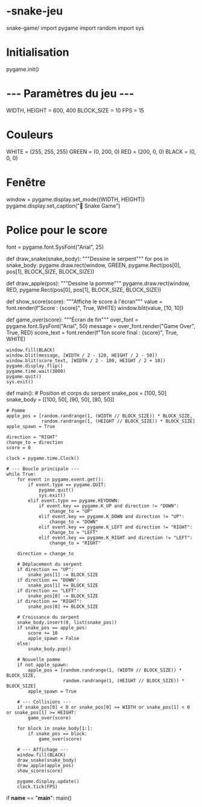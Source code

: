 # -snake-jeu
snake-game/
import pygame
import random
import sys

# Initialisation
pygame.init()

# --- Paramètres du jeu ---
WIDTH, HEIGHT = 600, 400
BLOCK_SIZE = 10
FPS = 15

# Couleurs
WHITE = (255, 255, 255)
GREEN = (0, 200, 0)
RED = (200, 0, 0)
BLACK = (0, 0, 0)

# Fenêtre
window = pygame.display.set_mode((WIDTH, HEIGHT))
pygame.display.set_caption("🐍 Snake Game")

# Police pour le score
font = pygame.font.SysFont("Arial", 25)


def draw_snake(snake_body):
    """Dessine le serpent"""
    for pos in snake_body:
        pygame.draw.rect(window, GREEN, pygame.Rect(pos[0], pos[1], BLOCK_SIZE, BLOCK_SIZE))


def draw_apple(pos):
    """Dessine la pomme"""
    pygame.draw.rect(window, RED, pygame.Rect(pos[0], pos[1], BLOCK_SIZE, BLOCK_SIZE))


def show_score(score):
    """Affiche le score à l'écran"""
    value = font.render(f"Score : {score}", True, WHITE)
    window.blit(value, [10, 10])


def game_over(score):
    """Écran de fin"""
    over_font = pygame.font.SysFont("Arial", 50)
    message = over_font.render("Game Over", True, RED)
    score_text = font.render(f"Ton score final : {score}", True, WHITE)

    window.fill(BLACK)
    window.blit(message, [WIDTH / 2 - 120, HEIGHT / 2 - 50])
    window.blit(score_text, [WIDTH / 2 - 100, HEIGHT / 2 + 10])
    pygame.display.flip()
    pygame.time.wait(3000)
    pygame.quit()
    sys.exit()


def main():
    # Position et corps du serpent
    snake_pos = [100, 50]
    snake_body = [[100, 50], [90, 50], [80, 50]]

    # Pomme
    apple_pos = [random.randrange(1, (WIDTH // BLOCK_SIZE)) * BLOCK_SIZE,
                 random.randrange(1, (HEIGHT // BLOCK_SIZE)) * BLOCK_SIZE]
    apple_spawn = True

    direction = "RIGHT"
    change_to = direction
    score = 0

    clock = pygame.time.Clock()

    # --- Boucle principale ---
    while True:
        for event in pygame.event.get():
            if event.type == pygame.QUIT:
                pygame.quit()
                sys.exit()
            elif event.type == pygame.KEYDOWN:
                if event.key == pygame.K_UP and direction != "DOWN":
                    change_to = "UP"
                elif event.key == pygame.K_DOWN and direction != "UP":
                    change_to = "DOWN"
                elif event.key == pygame.K_LEFT and direction != "RIGHT":
                    change_to = "LEFT"
                elif event.key == pygame.K_RIGHT and direction != "LEFT":
                    change_to = "RIGHT"

        direction = change_to

        # Déplacement du serpent
        if direction == "UP":
            snake_pos[1] -= BLOCK_SIZE
        if direction == "DOWN":
            snake_pos[1] += BLOCK_SIZE
        if direction == "LEFT":
            snake_pos[0] -= BLOCK_SIZE
        if direction == "RIGHT":
            snake_pos[0] += BLOCK_SIZE

        # Croissance du serpent
        snake_body.insert(0, list(snake_pos))
        if snake_pos == apple_pos:
            score += 10
            apple_spawn = False
        else:
            snake_body.pop()

        # Nouvelle pomme
        if not apple_spawn:
            apple_pos = [random.randrange(1, (WIDTH // BLOCK_SIZE)) * BLOCK_SIZE,
                         random.randrange(1, (HEIGHT // BLOCK_SIZE)) * BLOCK_SIZE]
            apple_spawn = True

        # --- Collisions ---
        if snake_pos[0] < 0 or snake_pos[0] >= WIDTH or snake_pos[1] < 0 or snake_pos[1] >= HEIGHT:
            game_over(score)

        for block in snake_body[1:]:
            if snake_pos == block:
                game_over(score)

        # --- Affichage ---
        window.fill(BLACK)
        draw_snake(snake_body)
        draw_apple(apple_pos)
        show_score(score)

        pygame.display.update()
        clock.tick(FPS)


if __name__ == "__main__":
    main()
